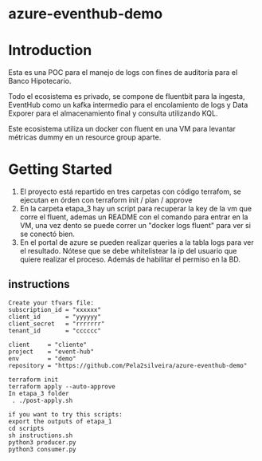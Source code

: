 # azure-eventhub-demo

# Introduction 
Esta es una POC para el manejo de logs con fines de auditoría para el Banco Hipotecario.

Todo el ecosistema es privado, se compone de fluentbit para la ingesta, EventHub como un kafka intermedio para el encolamiento de logs y Data Exporer para el almacenamiento final y consulta utilizando KQL.

Este ecosistema utiliza un docker con fluent en una VM para levantar métricas dummy en un resource group aparte.

# Getting Started
1.	El proyecto está repartido en tres carpetas con código terrafom, se ejecutan en órden con terraform init / plan / approve
2.	En la carpeta etapa_3 hay un script para recuperar la key de la vm que corre el fluent, ademas un README con el comando para entrar en la VM, una vez dento se puede correr un "docker logs fluent" para ver si se conectó bien. 
3.	En el portal de azure se pueden realizar queries a la tabla logs para ver el resultado. Nótese que se debe whitelistear la ip del usuario que quiere realizar el proceso. Además de habilitar el permiso en la BD.


## instructions
```
Create your tfvars file:
subscription_id = "xxxxxx"
client_id       = "yyyyyy"
client_secret   = "rrrrrrr"
tenant_id       = "cccccc"

client     = "cliente"
project    = "event-hub"
env        = "demo"
repository = "https://github.com/Pela2silveira/azure-eventhub-demo"
```


```
terraform init
terraform apply --auto-approve
In etapa_3 folder
 . ./post-apply.sh

if you want to try this scripts:
export the outputs of etapa_1
cd scripts
sh instructions.sh
python3 producer.py
python3 consumer.py
```
